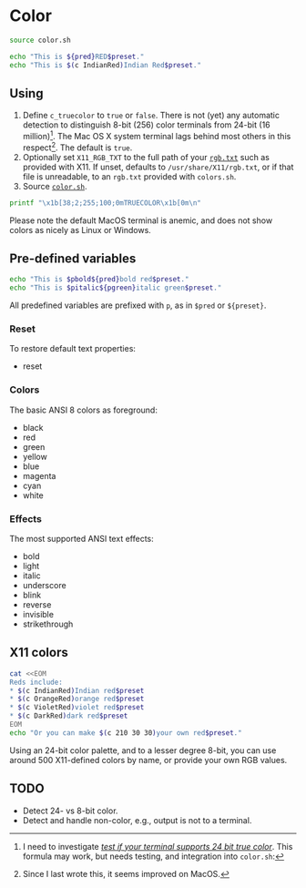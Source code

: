 # Color

```bash
source color.sh

echo "This is ${pred}RED$preset."
echo "This is $(c IndianRed)Indian Red$preset."
```

## Using

1. Define `c_truecolor` to `true` or `false`.
   There is not (yet) any automatic detection to distinguish 8-bit (256) color
   terminals from 24-bit (16 million)[^1].
   The Mac OS X system terminal lags behind most others in this respect[^2].
   The default is `true`.
2. Optionally set `X11_RGB_TXT` to the full path of your [`rgb.txt`](rgb.txt)
   such as provided with X11. If unset, defaults to `/usr/share/X11/rgb.txt`,
   or if that file is unreadable, to an `rgb.txt` provided with `colors.sh`.
3. Source [`color.sh`](color.sh).

[^1]: I need to investigate [_test if your terminal supports 24 bit true
  color_](https://gist.github.com/weimeng23/60b51b30eb758bd7a2a648436da1e562).
  This formula may work, but needs testing, and integration into `color.sh`:
  ```bash
  printf "\x1b[38;2;255;100;0mTRUECOLOR\x1b[0m\n"
  ```
[^2]: Since I last wrote this, it seems improved on MacOS.

Please note the default MacOS terminal is anemic, and does not show colors as
nicely as Linux or Windows.

## Pre-defined variables

```bash
echo "This is $pbold${pred}bold red$preset."
echo "This is $pitalic${pgreen}italic green$preset."
```

All predefined variables are prefixed with `p`, as in `$pred` or
`${preset}`.

### Reset

To restore default text properties: 

* reset

### Colors

The basic ANSI 8 colors as foreground:

* black
* red
* green
* yellow
* blue
* magenta
* cyan
* white

### Effects

The most supported ANSI text effects:

* bold
* light
* italic
* underscore
* blink
* reverse
* invisible
* strikethrough

## X11 colors

```bash
cat <<EOM
Reds include:
* $(c IndianRed)Indian red$preset
* $(c OrangeRed)orange red$preset
* $(c VioletRed)violet red$preset
* $(c DarkRed)dark red$preset
EOM
echo "Or you can make $(c 210 30 30)your own red$preset."
```

Using an 24-bit color palette, and to a lesser degree 8-bit, you can use around
500 X11-defined colors by name, or provide your own RGB values.

## TODO

* Detect 24- vs 8-bit color.
* Detect and handle non-color, e.g., output is not to a terminal.
